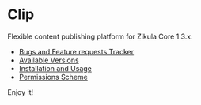 Clip
===================================

Flexible content publishing platform for Zikula Core 1.3.x. 

- [Bugs and Feature requests Tracker](https://github.com/zikula-modules/Clip/issues)
- [Available Versions](https://github.com/zikula-modules/Clip/tags)
- [Installation and Usage](https://github.com/zikula-modules/Clip/blob/master/docs/install-and-usage.txt)
- [Permissions Scheme](https://github.com/zikula-modules/Clip/blob/master/docs/permissions.markdown)

Enjoy it!
